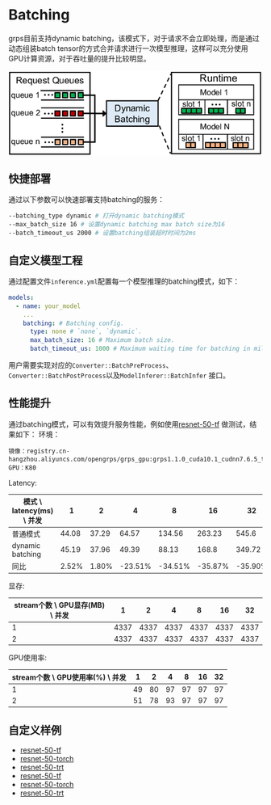 # Batching

grps目前支持dynamic batching，该模式下，对于请求不会立即处理，而是通过动态组装batch
tensor的方式合并请求进行一次模型推理，这样可以充分使用GPU计算资源，对于吞吐量的提升比较明显。

<img src="dynamic_batching.png" width="600" height="auto" alt="metrics" align=center />

## 快捷部署

通过以下参数可以快速部署支持batching的服务：

```bash
--batching_type dynamic # 打开dynamic batching模式
--max_batch_size 16 # 设置dynamic batching max batch size为16
--batch_timeout_us 2000 # 设置batching组装超时时间为2ms
```

## 自定义模型工程

通过配置文件```inference.yml```配置每一个模型推理的batching模式，如下：

```yaml
models:
  - name: your_model
    ...
    batching: # Batching config.
      type: none # `none`, `dynamic`.
      max_batch_size: 16 # Maximum batch size.
      batch_timeout_us: 1000 # Maximum waiting time for batching in milliseconds.
```

用户需要实现对应的```Converter::BatchPreProcess```、```Converter::BatchPostProcess```以及```ModelInferer::BatchInfer```
接口。

## 性能提升

通过batching模式，可以有效提升服务性能，例如使用[resnet-50-tf](https://github.com/NetEase-Media/grps_examples/tree/master/cpp_examples/resnet-50-tf)
做测试，结果如下：
环境：

```
镜像：registry.cn-hangzhou.aliyuncs.com/opengrps/grps_gpu:grps1.1.0_cuda10.1_cudnn7.6.5_tf2.3.0_torch1.8.1_py3.7
GPU：K80
```

Latency:

| 模式 \ latency(ms) \ 并发 | 1      | 2      | 4        | 8       | 16      | 32      |
|-----------------------|--------|--------|----------|---------|---------|---------|
| 普通模式                  | 44.08  | 37.29  | 64.57    | 134.56  | 263.23  | 545.6   |
| dynamic batching      | 45.19	 | 37.96	 | 49.39	   | 88.13	  | 168.8	  | 349.72  |
| 同比                    | 2.52%  | 1.80%	 | -23.51%	 | -34.51% | -35.87% | -35.90% |

显存:

| stream个数 \ GPU显存(MB) \ 并发 | 1     | 2     | 4     | 8     | 16    | 32   |
|---------------------------|-------|-------|-------|-------|-------|------|
| 1                         | 4337  | 4337  | 4337  | 4337  | 4337  | 4337 |
| 2                         | 4337	 | 4337	 | 4337	 | 4337	 | 4337	 | 4337 |

GPU使用率:

| stream个数 \ GPU使用率(%) \ 并发 | 1   | 2   | 4   | 8   | 16  | 32 |
|---------------------------|-----|-----|-----|-----|-----|----|
| 1                         | 49  | 80  | 97  | 97  | 97  | 97 |
| 2                         | 51	 | 78	 | 93	 | 97	 | 97	 | 97 |

## 自定义样例

* [resnet-50-tf](https://github.com/NetEase-Media/grps_examples/tree/master/cpp_examples/resnet-50-tf)
* [resnet-50-torch](https://github.com/NetEase-Media/grps_examples/tree/master/cpp_examples/resnet-50-torch)
* [resnet-50-trt](https://github.com/NetEase-Media/grps_examples/tree/master/cpp_examples/resnet-50-trt)
* [resnet-50-tf](https://github.com/NetEase-Media/grps_examples/tree/master/py_examples/resnet-50-tf)
* [resnet-50-torch](https://github.com/NetEase-Media/grps_examples/tree/master/py_examples/resnet-50-torch)
* [resnet-50-trt](https://github.com/NetEase-Media/grps_examples/tree/master/py_examples/resnet-50-trt)